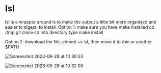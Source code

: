 # lsl

lsl is a wrapper around ls to make the output a little bit more organised and easier to digest.
to install:
Option 1:
make sure you have make installed
cd /tmp
git clone
cd into directory
type make install

Option 2:
download the file, chmod +x lsl, then move it to /bin or another $PATH


![Screenshot 2023-09-28 at 10 30 53](https://github.com/nightintoxicated/lsl/assets/50459012/6f4e9c90-32f3-4bd0-b62b-27a5c288b913)

![Screenshot 2023-09-28 at 10 32 00](https://github.com/nightintoxicated/lsl/assets/50459012/30721af6-f269-45ea-9b10-80a012010d23)
